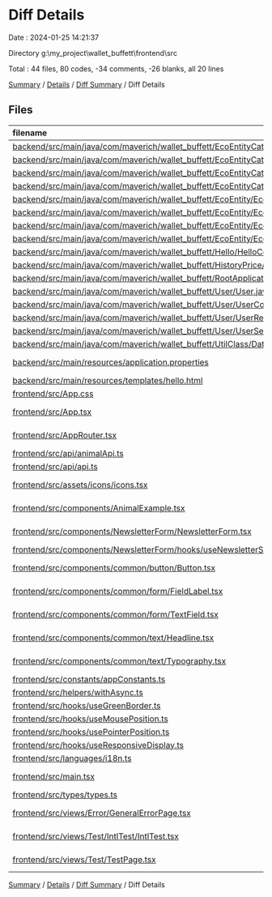 # Diff Details

Date : 2024-01-25 14:21:37

Directory g:\\my_project\\wallet_buffett\\frontend\\src

Total : 44 files,  80 codes, -34 comments, -26 blanks, all 20 lines

[Summary](results.md) / [Details](details.md) / [Diff Summary](diff.md) / Diff Details

## Files
| filename | language | code | comment | blank | total |
| :--- | :--- | ---: | ---: | ---: | ---: |
| [backend/src/main/java/com/maverich/wallet_buffett/EcoEntityCategory/EcoEntityCategory.java](/backend/src/main/java/com/maverich/wallet_buffett/EcoEntityCategory/EcoEntityCategory.java) | Java | -23 | 0 | -9 | -32 |
| [backend/src/main/java/com/maverich/wallet_buffett/EcoEntityCategory/EcoEntityCategoryController.java](/backend/src/main/java/com/maverich/wallet_buffett/EcoEntityCategory/EcoEntityCategoryController.java) | Java | -37 | 0 | -10 | -47 |
| [backend/src/main/java/com/maverich/wallet_buffett/EcoEntityCategory/EcoEntityCategoryRepository.java](/backend/src/main/java/com/maverich/wallet_buffett/EcoEntityCategory/EcoEntityCategoryRepository.java) | Java | -6 | 0 | -4 | -10 |
| [backend/src/main/java/com/maverich/wallet_buffett/EcoEntityCategory/EcoEntityCategoryService.java](/backend/src/main/java/com/maverich/wallet_buffett/EcoEntityCategory/EcoEntityCategoryService.java) | Java | -48 | -4 | -14 | -66 |
| [backend/src/main/java/com/maverich/wallet_buffett/EcoEntity/EcoEntity.java](/backend/src/main/java/com/maverich/wallet_buffett/EcoEntity/EcoEntity.java) | Java | -24 | -19 | -16 | -59 |
| [backend/src/main/java/com/maverich/wallet_buffett/EcoEntity/EcoEntityController.java](/backend/src/main/java/com/maverich/wallet_buffett/EcoEntity/EcoEntityController.java) | Java | -31 | -32 | -11 | -74 |
| [backend/src/main/java/com/maverich/wallet_buffett/EcoEntity/EcoEntityRepository.java](/backend/src/main/java/com/maverich/wallet_buffett/EcoEntity/EcoEntityRepository.java) | Java | -6 | 0 | -4 | -10 |
| [backend/src/main/java/com/maverich/wallet_buffett/EcoEntity/EcoEntityService.java](/backend/src/main/java/com/maverich/wallet_buffett/EcoEntity/EcoEntityService.java) | Java | -22 | -12 | -10 | -44 |
| [backend/src/main/java/com/maverich/wallet_buffett/Hello/HelloController.java](/backend/src/main/java/com/maverich/wallet_buffett/Hello/HelloController.java) | Java | -40 | 0 | -7 | -47 |
| [backend/src/main/java/com/maverich/wallet_buffett/HistoryPrice/HistoryPrice.java](/backend/src/main/java/com/maverich/wallet_buffett/HistoryPrice/HistoryPrice.java) | Java | -13 | -1 | -4 | -18 |
| [backend/src/main/java/com/maverich/wallet_buffett/RootApplication.java](/backend/src/main/java/com/maverich/wallet_buffett/RootApplication.java) | Java | -9 | 0 | -5 | -14 |
| [backend/src/main/java/com/maverich/wallet_buffett/User/User.java](/backend/src/main/java/com/maverich/wallet_buffett/User/User.java) | Java | -28 | 0 | -12 | -40 |
| [backend/src/main/java/com/maverich/wallet_buffett/User/UserController.java](/backend/src/main/java/com/maverich/wallet_buffett/User/UserController.java) | Java | -3 | 0 | -3 | -6 |
| [backend/src/main/java/com/maverich/wallet_buffett/User/UserRepository.java](/backend/src/main/java/com/maverich/wallet_buffett/User/UserRepository.java) | Java | -3 | 0 | -3 | -6 |
| [backend/src/main/java/com/maverich/wallet_buffett/User/UserService.java](/backend/src/main/java/com/maverich/wallet_buffett/User/UserService.java) | Java | -3 | 0 | -3 | -6 |
| [backend/src/main/java/com/maverich/wallet_buffett/UtilClass/DateRange.java](/backend/src/main/java/com/maverich/wallet_buffett/UtilClass/DateRange.java) | Java | -24 | -1 | -6 | -31 |
| [backend/src/main/resources/application.properties](/backend/src/main/resources/application.properties) | Java Properties | -5 | -1 | -2 | -8 |
| [backend/src/main/resources/templates/hello.html](/backend/src/main/resources/templates/hello.html) | HTML | -10 | 0 | 0 | -10 |
| [frontend/src/App.css](/frontend/src/App.css) | CSS | 10 | 1 | 4 | 15 |
| [frontend/src/App.tsx](/frontend/src/App.tsx) | TypeScript JSX | 47 | 0 | 7 | 54 |
| [frontend/src/AppRouter.tsx](/frontend/src/AppRouter.tsx) | TypeScript JSX | 12 | 1 | 6 | 19 |
| [frontend/src/api/animalApi.ts](/frontend/src/api/animalApi.ts) | TypeScript | 26 | 0 | 6 | 32 |
| [frontend/src/api/api.ts](/frontend/src/api/api.ts) | TypeScript | 21 | 4 | 4 | 29 |
| [frontend/src/assets/icons/icons.tsx](/frontend/src/assets/icons/icons.tsx) | TypeScript JSX | 20 | 0 | 9 | 29 |
| [frontend/src/components/AnimalExample.tsx](/frontend/src/components/AnimalExample.tsx) | TypeScript JSX | 66 | 0 | 12 | 78 |
| [frontend/src/components/NewsletterForm/NewsletterForm.tsx](/frontend/src/components/NewsletterForm/NewsletterForm.tsx) | TypeScript JSX | 0 | 0 | 1 | 1 |
| [frontend/src/components/NewsletterForm/hooks/useNewsletterSignup.ts](/frontend/src/components/NewsletterForm/hooks/useNewsletterSignup.ts) | TypeScript | 0 | 0 | 1 | 1 |
| [frontend/src/components/common/button/Button.tsx](/frontend/src/components/common/button/Button.tsx) | TypeScript JSX | 0 | 0 | 1 | 1 |
| [frontend/src/components/common/form/FieldLabel.tsx](/frontend/src/components/common/form/FieldLabel.tsx) | TypeScript JSX | 0 | 0 | 1 | 1 |
| [frontend/src/components/common/form/TextField.tsx](/frontend/src/components/common/form/TextField.tsx) | TypeScript JSX | 0 | 0 | 1 | 1 |
| [frontend/src/components/common/text/Headline.tsx](/frontend/src/components/common/text/Headline.tsx) | TypeScript JSX | 0 | 0 | 1 | 1 |
| [frontend/src/components/common/text/Typography.tsx](/frontend/src/components/common/text/Typography.tsx) | TypeScript JSX | 0 | 0 | 1 | 1 |
| [frontend/src/constants/appConstants.ts](/frontend/src/constants/appConstants.ts) | TypeScript | 8 | 11 | 5 | 24 |
| [frontend/src/helpers/withAsync.ts](/frontend/src/helpers/withAsync.ts) | TypeScript | 23 | 0 | 1 | 24 |
| [frontend/src/hooks/useGreenBorder.ts](/frontend/src/hooks/useGreenBorder.ts) | TypeScript | 21 | 0 | 4 | 25 |
| [frontend/src/hooks/useMousePosition.ts](/frontend/src/hooks/useMousePosition.ts) | TypeScript | 16 | 2 | 8 | 26 |
| [frontend/src/hooks/usePointerPosition.ts](/frontend/src/hooks/usePointerPosition.ts) | TypeScript | 37 | 5 | 8 | 50 |
| [frontend/src/hooks/useResponsiveDisplay.ts](/frontend/src/hooks/useResponsiveDisplay.ts) | TypeScript | 16 | 6 | 2 | 24 |
| [frontend/src/languages/i18n.ts](/frontend/src/languages/i18n.ts) | TypeScript | 24 | 6 | 3 | 33 |
| [frontend/src/main.tsx](/frontend/src/main.tsx) | TypeScript JSX | 12 | 0 | 3 | 15 |
| [frontend/src/types/types.ts](/frontend/src/types/types.ts) | TypeScript | 1 | 0 | 0 | 1 |
| [frontend/src/views/Error/GeneralErrorPage.tsx](/frontend/src/views/Error/GeneralErrorPage.tsx) | TypeScript JSX | 4 | 0 | 2 | 6 |
| [frontend/src/views/Test/IntlTest/IntlTest.tsx](/frontend/src/views/Test/IntlTest/IntlTest.tsx) | TypeScript JSX | 42 | 0 | 4 | 46 |
| [frontend/src/views/Test/TestPage.tsx](/frontend/src/views/Test/TestPage.tsx) | TypeScript JSX | 9 | 0 | 2 | 11 |

[Summary](results.md) / [Details](details.md) / [Diff Summary](diff.md) / Diff Details